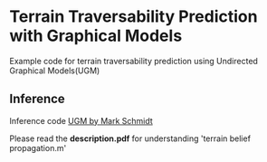 # Terrain Traversability Prediction with Graphical Models

Example code for terrain traversability prediction using Undirected Graphical Models(UGM)

## Inference

Inference code [UGM by Mark Schmidt](https://www.cs.ubc.ca/~schmidtm/Software/UGM.html)

Please read the **description.pdf** for understanding 'terrain belief propagation.m' 
